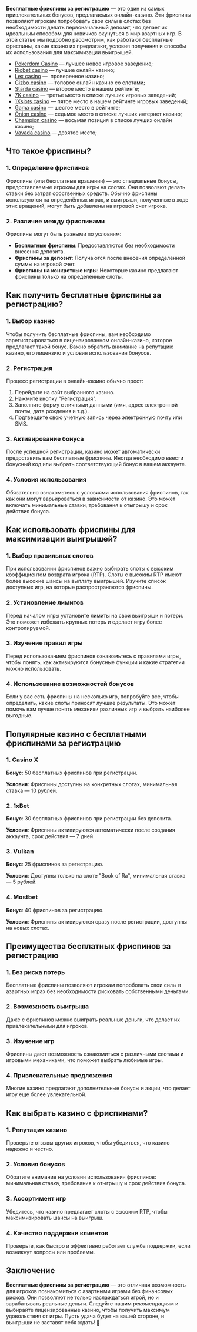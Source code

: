 **Бесплатные фриспины за регистрацию** — это один из самых привлекательных бонусов, предлагаемых онлайн-казино. Эти фриспины позволяют игрокам попробовать свои силы в слотах без необходимости делать первоначальный депозит, что делает их идеальным способом для новичков окунуться в мир азартных игр. В этой статье мы подробно рассмотрим, как работают бесплатные фриспины, какие казино их предлагают, условия получения и способы их использования для максимизации выигрышей.

* [Pokerdom Casino](https://brandplay.link/FwVc4f) — лучшее новое игровое заведение;
* [Riobet casino](https://brandplay.link/TnjsxFvH) — лучшие онлайн казино;
* [Lex casino](https://brandplay.link/VMqNXPFs) —  проверенное казино;
* [Gizbo casino](https://brandplay.link/rvzLrVLp) — топовое онлайн казино со слотами;
* [Starda casino](https://brandplay.link/HDcDrxLk) — второе место в нашем рейтинге;
* [7K casino](https://brandplay.link/dd46bNgD) — третье место в списке лучших игровых заведений;
* [1Xslots casino](https://brandplay.link/J2ZbqMPZ) — пятое место в нашем рейтинге игровых заведений;
* [Gama casino](https://brandplay.link/RD52jZbL) — шестое место в рейтинге;
* [Onion casino](https://brandplay.link/8LcS6Djb) — седьмое место в списке лучших интернет казино;
* [Champion casino](https://temon-gter.cfd/go/9n8?p56190p303844p3509t17502) — восьмая позиция в списке лучших онлайн казино;
* [Vavada casino](https://vavadapartner.pro/?promo=75590753-cc8b-4c4a-8d71-99b7a2293439-jud\&target=register) — девятое место;

## Что такое фриспины?

### 1. Определение фриспинов

Фриспины (или бесплатные вращения) — это специальные бонусы, предоставляемые игрокам для игры на слотах. Они позволяют делать ставки без затрат собственных средств. Обычно фриспины используются на определённых играх, и выигрыши, полученные в ходе этих вращений, могут быть добавлены на игровой счет игрока.

### 2. Различие между фриспинами

Фриспины могут быть разными по условиям:

* **Бесплатные фриспины**: Предоставляются без необходимости внесения депозита.
* **Фриспины за депозит**: Получаются после внесения определённой суммы на игровой счет.
* **Фриспины на конкретные игры**: Некоторые казино предлагают фриспины только на определённые слоты.

## Как получить бесплатные фриспины за регистрацию?

### 1. Выбор казино

Чтобы получить бесплатные фриспины, вам необходимо зарегистрироваться в лицензированном онлайн-казино, которое предлагает такой бонус. Важно обратить внимание на репутацию казино, его лицензию и условия использования бонусов.

### 2. Регистрация

Процесс регистрации в онлайн-казино обычно прост:

1. Перейдите на сайт выбранного казино.
2. Нажмите кнопку "Регистрация".
3. Заполните форму с личными данными (имя, адрес электронной почты, дата рождения и т.д.).
4. Подтвердите свою учетную запись через электронную почту или SMS.

### 3. Активирование бонуса

После успешной регистрации, казино может автоматически предоставить вам бесплатные фриспины. Иногда необходимо ввести бонусный код или выбрать соответствующий бонус в вашем аккаунте.

### 4. Условия использования

Обязательно ознакомьтесь с условиями использования фриспинов, так как они могут варьироваться в зависимости от казино. Это может включать минимальные ставки, требования к отыгрышу и срок действия бонуса.

## Как использовать фриспины для максимизации выигрышей?

### 1. Выбор правильных слотов

При использовании фриспинов важно выбирать слоты с высоким коэффициентом возврата игрока (RTP). Слоты с высоким RTP имеют более высокие шансы на выплату выигрышей. Изучите список доступных игр, на которые распространяются фриспины.

### 2. Установление лимитов

Перед началом игры установите лимиты на свои выигрыши и потери. Это поможет избежать крупных потерь и сделает игру более контролируемой.

### 3. Изучение правил игры

Перед использованием фриспинов ознакомьтесь с правилами игры, чтобы понять, как активируются бонусные функции и какие стратегии можно использовать.

### 4. Использование возможностей бонусов

Если у вас есть фриспины на несколько игр, попробуйте все, чтобы определить, какие слоты приносят лучшие результаты. Это может помочь вам лучше понять механики различных игр и выбрать наиболее выгодные.

## Популярные казино с бесплатными фриспинами за регистрацию

### 1. **Casino X**

**Бонус**: 50 бесплатных фриспинов при регистрации.

**Условия**: Фриспины доступны на конкретных слотах, минимальная ставка — 10 рублей.

### 2. **1xBet**

**Бонус**: 30 бесплатных фриспинов при регистрации без депозита.

**Условия**: Фриспины активируются автоматически после создания аккаунта, срок действия — 7 дней.

### 3. **Vulkan**

**Бонус**: 25 фриспинов за регистрацию.

**Условия**: Доступны только на слоте "Book of Ra", минимальная ставка — 5 рублей.

### 4. **Mostbet**

**Бонус**: 40 фриспинов за регистрацию.

**Условия**: Фриспины активируются сразу после регистрации, доступны на новых слотах.

## Преимущества бесплатных фриспинов за регистрацию

### 1. Без риска потерь

Бесплатные фриспины позволяют игрокам попробовать свои силы в азартных играх без необходимости рисковать собственными деньгами.

### 2. Возможность выигрыша

Даже с фриспинов можно выиграть реальные деньги, что делает их привлекательными для игроков.

### 3. Изучение игр

Фриспины дают возможность ознакомиться с различными слотами и игровыми механиками, что поможет выбрать любимые игры.

### 4. Привлекательные предложения

Многие казино предлагают дополнительные бонусы и акции, что делает игру еще более увлекательной.

## Как выбрать казино с фриспинами?

### 1. Репутация казино

Проверьте отзывы других игроков, чтобы убедиться, что казино надежно и честно.

### 2. Условия бонусов

Обратите внимание на условия использования фриспинов: минимальная ставка, требования к отыгрышу и срок действия бонуса.

### 3. Ассортимент игр

Убедитесь, что казино предлагает слоты с высоким RTP, чтобы максимизировать шансы на выигрыш.

### 4. Качество поддержки клиентов

Проверьте, как быстро и эффективно работает служба поддержки, если возникнут вопросы или проблемы.

## Заключение

**Бесплатные фриспины за регистрацию** — это отличная возможность для игроков познакомиться с азартными играми без финансовых рисков. Они позволяют не только наслаждаться игрой, но и зарабатывать реальные деньги. Следуйте нашим рекомендациям и выбирайте лицензированные казино, чтобы получить максимум удовольствия от игры. Пусть удача будет на вашей стороне, и выигрыши не заставят себя ждать! 🎉
